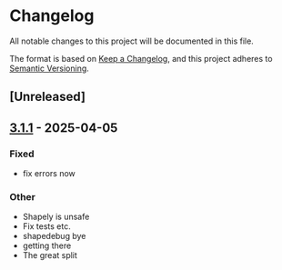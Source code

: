 # Changelog

All notable changes to this project will be documented in this file.

The format is based on [Keep a Changelog](https://keepachangelog.com/en/1.0.0/),
and this project adheres to [Semantic Versioning](https://semver.org/spec/v2.0.0.html).

## [Unreleased]

## [3.1.1](https://github.com/bearcove/shapely/compare/shapely-trait-v3.1.0...shapely-trait-v3.1.1) - 2025-04-05

### Fixed

- fix errors now

### Other

- Shapely is unsafe
- Fix tests etc.
- shapedebug bye
- getting there
- The great split
